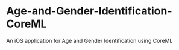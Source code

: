 # Age-and-Gender-Identification-CoreML
An iOS application for Age and Gender Identification using CoreML
